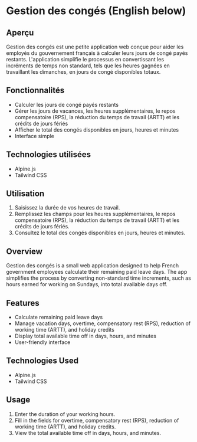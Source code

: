 # Gestion des congés (English below)

## Aperçu
Gestion des congés est une petite application web conçue pour aider les employés du gouvernement français à calculer leurs jours de congé payés restants. L'application simplifie le processus en convertissant les incréments de temps non standard, tels que les heures gagnées en travaillant les dimanches, en jours de congé disponibles totaux.

## Fonctionnalités
- Calculer les jours de congé payés restants
- Gérer les jours de vacances, les heures supplémentaires, le repos compensatoire (RPS), la réduction du temps de travail (ARTT) et les crédits de jours fériés
- Afficher le total des congés disponibles en jours, heures et minutes
- Interface simple

## Technologies utilisées
- Alpine.js
- Tailwind CSS

## Utilisation
1. Saisissez la durée de vos heures de travail.
2. Remplissez les champs pour les heures supplémentaires, le repos compensatoire (RPS), la réduction du temps de travail (ARTT) et les crédits de jours fériés.
3. Consultez le total des congés disponibles en jours, heures et minutes.


## Overview
Gestion des congés is a small web application designed to help French government employees calculate their remaining paid leave days. The app simplifies the process by converting non-standard time increments, such as hours earned for working on Sundays, into total available days off.

## Features
- Calculate remaining paid leave days
- Manage vacation days, overtime, compensatory rest (RPS), reduction of working time (ARTT), and holiday credits
- Display total available time off in days, hours, and minutes
- User-friendly interface

## Technologies Used
- Alpine.js
- Tailwind CSS

## Usage
1. Enter the duration of your working hours.
2. Fill in the fields for overtime, compensatory rest (RPS), reduction of working time (ARTT), and holiday credits.
3. View the total available time off in days, hours, and minutes.
